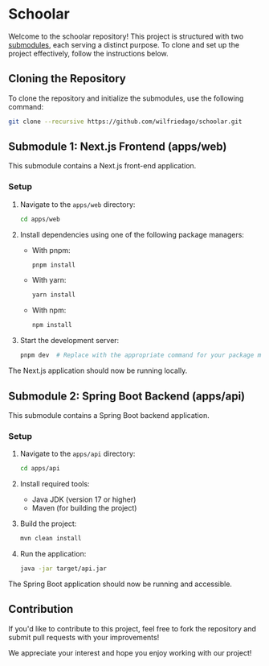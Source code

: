 # Schoolar

Welcome to the schoolar repository! This project is structured with two [submodules](https://git-scm.com/docs/gitsubmodules), each serving a distinct purpose. To clone and set up the project effectively, follow the instructions below.

## Cloning the Repository

To clone the repository and initialize the submodules, use the following command:

```sh
git clone --recursive https://github.com/wilfriedago/schoolar.git
```

## Submodule 1: Next.js Frontend (apps/web)

This submodule contains a Next.js front-end application.

### Setup

1. Navigate to the `apps/web` directory:
   ```sh
   cd apps/web
   ```

2. Install dependencies using one of the following package managers:

   - With pnpm:
     ```sh
     pnpm install
     ```
   - With yarn:
     ```sh
     yarn install
     ```
   - With npm:
     ```sh
     npm install
     ```

3. Start the development server:
   ```sh
   pnpm dev  # Replace with the appropriate command for your package manager
   ```

The Next.js application should now be running locally.

## Submodule 2: Spring Boot Backend (apps/api)

This submodule contains a Spring Boot backend application.

### Setup

1. Navigate to the `apps/api` directory:
   ```sh
   cd apps/api
   ```

2. Install required tools:
   - Java JDK (version 17 or higher)
   - Maven (for building the project)

3. Build the project:
   ```sh
   mvn clean install
   ```

4. Run the application:
   ```sh
   java -jar target/api.jar
   ```

The Spring Boot application should now be running and accessible.

## Contribution

If you'd like to contribute to this project, feel free to fork the repository and submit pull requests with your improvements!

We appreciate your interest and hope you enjoy working with our project!
